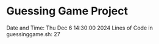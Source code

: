 # Guessing Game Project
Date and Time: Thu Dec 6 14:30:00 2024
Lines of Code in guessinggame.sh: 27
